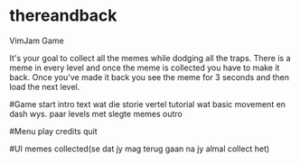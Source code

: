 # thereandback
VimJam Game

It's your goal to collect all the memes while dodging all the traps.
There is a meme in every level and once the meme is collected you have to make it back.
Once you've made it back you see the meme for 3 seconds and then load the next level.

#Game
start intro text wat die storie vertel
tutorial wat basic movement en dash wys.
paar levels met slegte memes
outro


#Menu
play
credits
quit

#UI
memes collected(se dat jy mag terug gaan na jy almal collect het)


